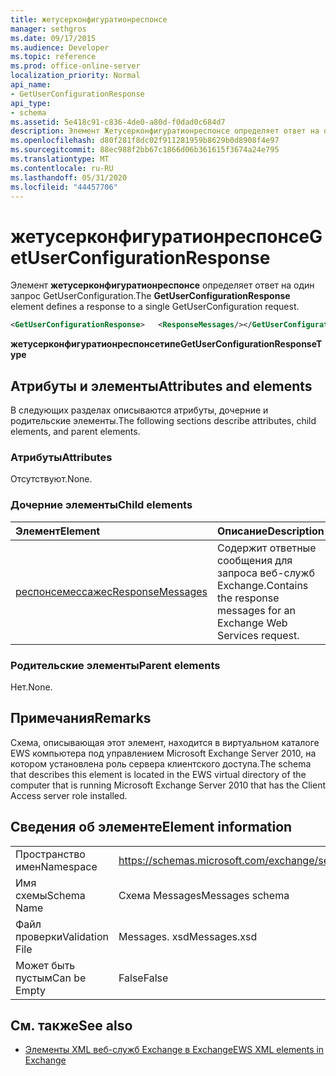 ```yaml
---
title: жетусерконфигуратионреспонсе
manager: sethgros
ms.date: 09/17/2015
ms.audience: Developer
ms.topic: reference
ms.prod: office-online-server
localization_priority: Normal
api_name:
- GetUserConfigurationResponse
api_type:
- schema
ms.assetid: 5e418c91-c836-4de0-a80d-f0dad0c684d7
description: Элемент Жетусерконфигуратионреспонсе определяет ответ на один запрос GetUserConfiguration.
ms.openlocfilehash: d80f281f8dc02f911281959b8629b0d8908f4e97
ms.sourcegitcommit: 88ec988f2bb67c1866d06b361615f3674a24e795
ms.translationtype: MT
ms.contentlocale: ru-RU
ms.lasthandoff: 05/31/2020
ms.locfileid: "44457706"
---
```

# <a name="getuserconfigurationresponse"></a><span data-ttu-id="9dafd-103">жетусерконфигуратионреспонсе</span><span class="sxs-lookup"><span data-stu-id="9dafd-103">GetUserConfigurationResponse</span></span>

<span data-ttu-id="9dafd-104">Элемент **жетусерконфигуратионреспонсе** определяет ответ на один запрос GetUserConfiguration.</span><span class="sxs-lookup"><span data-stu-id="9dafd-104">The **GetUserConfigurationResponse** element defines a response to a single GetUserConfiguration request.</span></span> 
  
```xml
<GetUserConfigurationResponse>   <ResponseMessages/></GetUserConfigurationResponse>
```

 <span data-ttu-id="9dafd-105">**жетусерконфигуратионреспонсетипе**</span><span class="sxs-lookup"><span data-stu-id="9dafd-105">**GetUserConfigurationResponseType**</span></span>
## <a name="attributes-and-elements"></a><span data-ttu-id="9dafd-106">Атрибуты и элементы</span><span class="sxs-lookup"><span data-stu-id="9dafd-106">Attributes and elements</span></span>

<span data-ttu-id="9dafd-107">В следующих разделах описываются атрибуты, дочерние и родительские элементы.</span><span class="sxs-lookup"><span data-stu-id="9dafd-107">The following sections describe attributes, child elements, and parent elements.</span></span>
  
### <a name="attributes"></a><span data-ttu-id="9dafd-108">Атрибуты</span><span class="sxs-lookup"><span data-stu-id="9dafd-108">Attributes</span></span>

<span data-ttu-id="9dafd-109">Отсутствуют.</span><span class="sxs-lookup"><span data-stu-id="9dafd-109">None.</span></span>
  
### <a name="child-elements"></a><span data-ttu-id="9dafd-110">Дочерние элементы</span><span class="sxs-lookup"><span data-stu-id="9dafd-110">Child elements</span></span>

|<span data-ttu-id="9dafd-111">**Элемент**</span><span class="sxs-lookup"><span data-stu-id="9dafd-111">**Element**</span></span>|<span data-ttu-id="9dafd-112">**Описание**</span><span class="sxs-lookup"><span data-stu-id="9dafd-112">**Description**</span></span>|
|:-----|:-----|
|[<span data-ttu-id="9dafd-113">респонсемессажес</span><span class="sxs-lookup"><span data-stu-id="9dafd-113">ResponseMessages</span></span>](responsemessages.md) <br/> |<span data-ttu-id="9dafd-114">Содержит ответные сообщения для запроса веб-служб Exchange.</span><span class="sxs-lookup"><span data-stu-id="9dafd-114">Contains the response messages for an Exchange Web Services request.</span></span>  <br/> |
   
### <a name="parent-elements"></a><span data-ttu-id="9dafd-115">Родительские элементы</span><span class="sxs-lookup"><span data-stu-id="9dafd-115">Parent elements</span></span>

<span data-ttu-id="9dafd-116">Нет.</span><span class="sxs-lookup"><span data-stu-id="9dafd-116">None.</span></span>
  
## <a name="remarks"></a><span data-ttu-id="9dafd-117">Примечания</span><span class="sxs-lookup"><span data-stu-id="9dafd-117">Remarks</span></span>

<span data-ttu-id="9dafd-118">Схема, описывающая этот элемент, находится в виртуальном каталоге EWS компьютера под управлением Microsoft Exchange Server 2010, на котором установлена роль сервера клиентского доступа.</span><span class="sxs-lookup"><span data-stu-id="9dafd-118">The schema that describes this element is located in the EWS virtual directory of the computer that is running Microsoft Exchange Server 2010 that has the Client Access server role installed.</span></span>
  
## <a name="element-information"></a><span data-ttu-id="9dafd-119">Сведения об элементе</span><span class="sxs-lookup"><span data-stu-id="9dafd-119">Element information</span></span>

|||
|:-----|:-----|
|<span data-ttu-id="9dafd-120">Пространство имен</span><span class="sxs-lookup"><span data-stu-id="9dafd-120">Namespace</span></span>  <br/> |https://schemas.microsoft.com/exchange/services/2006/messages  <br/> |
|<span data-ttu-id="9dafd-121">Имя схемы</span><span class="sxs-lookup"><span data-stu-id="9dafd-121">Schema Name</span></span>  <br/> |<span data-ttu-id="9dafd-122">Схема Messages</span><span class="sxs-lookup"><span data-stu-id="9dafd-122">Messages schema</span></span>  <br/> |
|<span data-ttu-id="9dafd-123">Файл проверки</span><span class="sxs-lookup"><span data-stu-id="9dafd-123">Validation File</span></span>  <br/> |<span data-ttu-id="9dafd-124">Messages. xsd</span><span class="sxs-lookup"><span data-stu-id="9dafd-124">Messages.xsd</span></span>  <br/> |
|<span data-ttu-id="9dafd-125">Может быть пустым</span><span class="sxs-lookup"><span data-stu-id="9dafd-125">Can be Empty</span></span>  <br/> |<span data-ttu-id="9dafd-126">False</span><span class="sxs-lookup"><span data-stu-id="9dafd-126">False</span></span>  <br/> |
   
## <a name="see-also"></a><span data-ttu-id="9dafd-127">См. также</span><span class="sxs-lookup"><span data-stu-id="9dafd-127">See also</span></span>



- [<span data-ttu-id="9dafd-128">Элементы XML веб-служб Exchange в Exchange</span><span class="sxs-lookup"><span data-stu-id="9dafd-128">EWS XML elements in Exchange</span></span>](ews-xml-elements-in-exchange.md)

